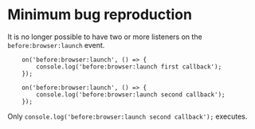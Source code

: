 
# Minimum bug reproduction

It is no longer possible to have two or more listeners on the `before:browser:launch` event.

```
    on('before:browser:launch', () => {
        console.log('before:browser:launch first callback');
    });

    on('before:browser:launch', () => {
        console.log('before:browser:launch second callback');
    });
```

Only `console.log('before:browser:launch second callback');` executes.

 
